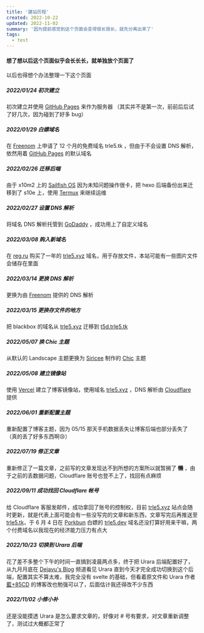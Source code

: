 ```yaml
---
title: '建站历程'
created: 2022-10-22
updated: 2022-11-02
summary: '因为提前感觉到这个页面会变得很长很长，就先分离出来了'
tags:
  - test
---
```


#### 想了想以后这个页面似乎会长长长，就单独放个页面了 

以后也得想个办法整理一下这个页面

##### 2022/01/24 初次建立

初次建立并使用 [GitHub Pages](https://github.io/) 来作为服务器 （其实并不是第一次，前前后后试了好几次，因为碰到了好多 bug）

##### 2022/01/29 白嫖域名

在 [Freenom](https://freenom.com/) 上申请了 12 个月的免费域名 trle5.tk ，但由于不会设置 DNS 解析，依然用着 [GitHub Pages](https://github.io/) 的默认域名 

##### 2022/02/26 迁移后端

由于 x10m2 上的 [Sailfish OS](https://sailfishos.org/) 因为未知问题操作很卡，把 hexo 后端备份出来迁移到了 s10e 上，使用 [Termux](https://play.google.com/store/apps/details?id=com.termux) 来继续运维 

##### 2022/02/27 设置 DNS 解析

将域名 DNS 解析托管到 [GoDaddy](https://godaddy.com/) ，成功用上了自定义域名

##### 2022/03/08 购入新域名

在 [reg.ru](https://reg.ru/) 购买了一年的 [trle5.xyz](https://trle5.xyz/) 域名，用于存放文件，本站可能有一些图片文件会储存在里面

##### 2022/03/14 更换 DNS 解析

更换为由 [Freenom](https://freenom.com/) 提供的 DNS 解析

##### 2022/03/15 更换存文件的地方

把 blackbox 的域名从 [trle5.xyz](https://trle5.xyz/) 迁移到 [t5d.trle5.tk](https://t5d.trle5.tk/)

##### 2022/05/07 换 Chic 主题

从默认的 Landscape 主题更换为 [Siricee](https://github.com/Siricee/) 制作的 [Chic](https://github.com/Siricee/hexo-theme-Chic/) 主题

##### 2022/05/08 建立镜像站

使用 [Vercel](https://vercel.com/) 建立了博客镜像站，使用域名 [trle5.xyz](https://trle5.xyz/) ，DNS 解析由 [Cloudflare](https://cloudflare.com/) 提供

##### 2022/06/01 重新配置主题

重新配置了博客主题，因为 05/15 那天手机数据丢失让博客后端也部分丢失了 （真的丢了好多东西啊😢）

##### 2022/07/19 修正文章

重新修正了一篇文章，之前写的文章发现达不到所想的方案所以就暂搁了 ~~**懒**~~ ，由于之前的丢数据问题，Cloudflare 账号也登不上了，找回有点麻烦

##### 2022/09/11 成功找回 Cloudflare 帐号

给 Cloudflare 客服发邮件，成功拿回了账号的控制权，目前 [trle5.xyz](https://trle5.xyz/) 站点会随时更新，就是代表上面可能会有一些没写完的文章和新东西，文章写完后再推送至 [trle5.tk](https://trle5.tk/)，于 6 月 4 日在 [Porkbun](https://porkbun.com/) 白嫖的 [trle5.dev](https://trle5.dev/) 域名还没打算好用来干嘛，两个付费域名以我现在的经济能力压力有点大

##### 2022/10/23 切换到 Urara 后端

花了差不多整个下午的时间一直搞到凌晨两点多，终于把 Urara 后端配置好了，从九月月底在 [Dejavu's Blog](https://t.me/dejavuBlog/2069/) 频道看见 Urara 直到今天才完全成功切换到这个后端，配置其实不算太难，我完全没有 svelte 的基础，但看着原文件和 Urara 作者 [藍+85CD](https://kwaa.dev/) 的博客改也勉强可以了，后面估计我还得改不少东西

##### 2022/11/02 小修小补

还是没能摸透 Urara 是怎么要求文章的，好像对 # 号有要求，对文章重新调整了，测试过大概都正常了
